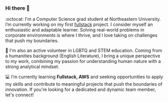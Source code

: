 ### Hi there 👋

<!--
**yuwei-wu-k/yuwei-wu-k** is a ✨ _special_ ✨ repository because its `README.md` (this file) appears on your GitHub profile.
-->

:octocat: I'm a Computer Science grad student at Northeastern University. I’m currently working on my first [fullstack](https://github.com/yuwei-wu-k/mern-fullstack.git) project. I consider myself an enthusiastic and adaptable learner. Solving real-world problems in corporate environments is where I thrive, and I love taking on challenges that push my boundaries. 

:seedling: I'm also an active volunteer in LGBTQ and STEM education. Coming from a humanities background (English Literature), I bring a unique perspective to my work, combining my passion for understanding human nature with a strong analytical mindset.

:computer: I’m currently learning **Fullstack, AWS** and seeking opportunities to apply my skills and contribute to meaningful projects that push the boundaries of innovation. If you're looking for a dedicated and dynamic team member, let's connect!
